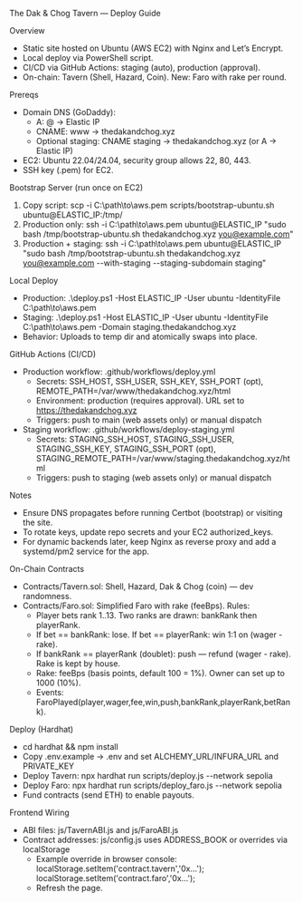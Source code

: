 The Dak & Chog Tavern — Deploy Guide

Overview
- Static site hosted on Ubuntu (AWS EC2) with Nginx and Let’s Encrypt.
- Local deploy via PowerShell script.
- CI/CD via GitHub Actions: staging (auto), production (approval).
- On-chain: Tavern (Shell, Hazard, Coin). New: Faro with rake per round.

Prereqs
- Domain DNS (GoDaddy):
  - A: @ → Elastic IP
  - CNAME: www → thedakandchog.xyz
  - Optional staging: CNAME staging → thedakandchog.xyz (or A → Elastic IP)
- EC2: Ubuntu 22.04/24.04, security group allows 22, 80, 443.
- SSH key (.pem) for EC2.

Bootstrap Server (run once on EC2)
1) Copy script: scp -i C:\path\to\aws.pem scripts/bootstrap-ubuntu.sh ubuntu@ELASTIC_IP:/tmp/
2) Production only:
   ssh -i C:\path\to\aws.pem ubuntu@ELASTIC_IP "sudo bash /tmp/bootstrap-ubuntu.sh thedakandchog.xyz you@example.com"
3) Production + staging:
   ssh -i C:\path\to\aws.pem ubuntu@ELASTIC_IP "sudo bash /tmp/bootstrap-ubuntu.sh thedakandchog.xyz you@example.com --with-staging --staging-subdomain staging"

Local Deploy
- Production:
  .\deploy.ps1 -Host ELASTIC_IP -User ubuntu -IdentityFile C:\path\to\aws.pem
- Staging:
  .\deploy.ps1 -Host ELASTIC_IP -User ubuntu -IdentityFile C:\path\to\aws.pem -Domain staging.thedakandchog.xyz
- Behavior: Uploads to temp dir and atomically swaps into place.

GitHub Actions (CI/CD)
- Production workflow: .github/workflows/deploy.yml
  - Secrets: SSH_HOST, SSH_USER, SSH_KEY, SSH_PORT (opt), REMOTE_PATH=/var/www/thedakandchog.xyz/html
  - Environment: production (requires approval). URL set to https://thedakandchog.xyz
  - Triggers: push to main (web assets only) or manual dispatch
- Staging workflow: .github/workflows/deploy-staging.yml
  - Secrets: STAGING_SSH_HOST, STAGING_SSH_USER, STAGING_SSH_KEY, STAGING_SSH_PORT (opt), STAGING_REMOTE_PATH=/var/www/staging.thedakandchog.xyz/html
  - Triggers: push to staging (web assets only) or manual dispatch

Notes
- Ensure DNS propagates before running Certbot (bootstrap) or visiting the site.
- To rotate keys, update repo secrets and your EC2 authorized_keys.
- For dynamic backends later, keep Nginx as reverse proxy and add a systemd/pm2 service for the app.

On-Chain Contracts
- Contracts/Tavern.sol: Shell, Hazard, Dak & Chog (coin) — dev randomness.
- Contracts/Faro.sol: Simplified Faro with rake (feeBps). Rules:
  - Player bets rank 1..13. Two ranks are drawn: bankRank then playerRank.
  - If bet == bankRank: lose. If bet == playerRank: win 1:1 on (wager - rake).
  - If bankRank == playerRank (doublet): push — refund (wager - rake). Rake is kept by house.
  - Rake: feeBps (basis points, default 100 = 1%). Owner can set up to 1000 (10%).
  - Events: FaroPlayed(player,wager,fee,win,push,bankRank,playerRank,betRank).

Deploy (Hardhat)
- cd hardhat && npm install
- Copy .env.example → .env and set ALCHEMY_URL/INFURA_URL and PRIVATE_KEY
- Deploy Tavern: npx hardhat run scripts/deploy.js --network sepolia
- Deploy Faro: npx hardhat run scripts/deploy_faro.js --network sepolia
- Fund contracts (send ETH) to enable payouts.

Frontend Wiring
- ABI files: js/TavernABI.js and js/FaroABI.js
- Contract addresses: js/config.js uses ADDRESS_BOOK or overrides via localStorage
  - Example override in browser console:
    localStorage.setItem('contract.tavern','0x...');
    localStorage.setItem('contract.faro','0x...');
  - Refresh the page.
